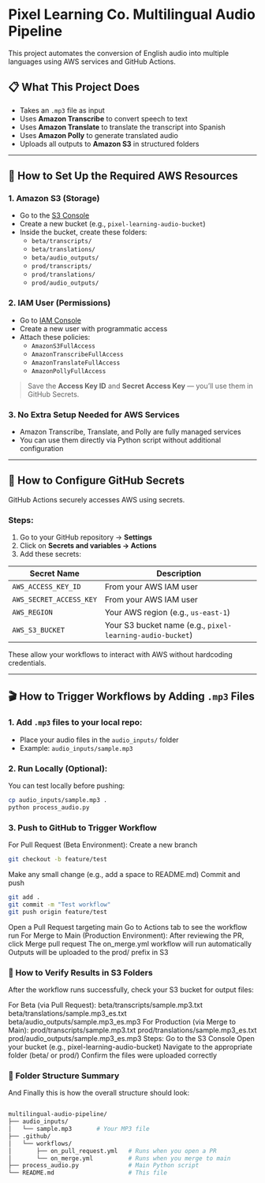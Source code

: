 # Pixel Learning Co. Multilingual Audio Pipeline

This project automates the conversion of English audio into multiple languages using AWS services and GitHub Actions.

## 📋 What This Project Does

- Takes an `.mp3` file as input
- Uses **Amazon Transcribe** to convert speech to text
- Uses **Amazon Translate** to translate the transcript into Spanish
- Uses **Amazon Polly** to generate translated audio
- Uploads all outputs to **Amazon S3** in structured folders

---

## 🔧 How to Set Up the Required AWS Resources

### 1. Amazon S3 (Storage)
- Go to the [S3 Console](https://s3.console.aws.amazon.com/) 
- Create a new bucket (e.g., `pixel-learning-audio-bucket`)
- Inside the bucket, create these folders:
  - `beta/transcripts/`
  - `beta/translations/`
  - `beta/audio_outputs/`
  - `prod/transcripts/`
  - `prod/translations/`
  - `prod/audio_outputs/`

### 2. IAM User (Permissions)
- Go to [IAM Console](https://console.aws.amazon.com/iam/) 
- Create a new user with programmatic access
- Attach these policies:
  - `AmazonS3FullAccess`
  - `AmazonTranscribeFullAccess`
  - `AmazonTranslateFullAccess`
  - `AmazonPollyFullAccess`

> Save the **Access Key ID** and **Secret Access Key** — you’ll use them in GitHub Secrets.

### 3. No Extra Setup Needed for AWS Services
- Amazon Transcribe, Translate, and Polly are fully managed services
- You can use them directly via Python script without additional configuration

---

## 🧾 How to Configure GitHub Secrets

GitHub Actions securely accesses AWS using secrets.

### Steps:
1. Go to your GitHub repository → **Settings**
2. Click on **Secrets and variables → Actions**
3. Add these secrets:

| Secret Name | Description |
|-------------|-------------|
| `AWS_ACCESS_KEY_ID` | From your AWS IAM user |
| `AWS_SECRET_ACCESS_KEY` | From your AWS IAM user |
| `AWS_REGION` | Your AWS region (e.g., `us-east-1`) |
| `AWS_S3_BUCKET` | Your S3 bucket name (e.g., `pixel-learning-audio-bucket`)

These allow your workflows to interact with AWS without hardcoding credentials.

---

## 🎬 How to Trigger Workflows by Adding `.mp3` Files

### 1. Add `.mp3` files to your local repo:
- Place your audio files in the `audio_inputs/` folder
- Example: `audio_inputs/sample.mp3`

### 2. Run Locally (Optional):
You can test locally before pushing:
```bash
cp audio_inputs/sample.mp3 .
python process_audio.py

```

### 3. Push to GitHub to Trigger Workflow
For Pull Request (Beta Environment):
Create a new branch

``` bash
git checkout -b feature/test
```
Make any small change (e.g., add a space to README.md)
Commit and push

```bash
git add .
git commit -m "Test workflow"
git push origin feature/test

```
Open a Pull Request targeting main
Go to Actions tab to see the workflow run
For Merge to Main (Production Environment):
After reviewing the PR, click Merge pull request
The on_merge.yml workflow will run automatically
Outputs will be uploaded to the prod/ prefix in S3



### 📁 How to Verify Results in S3 Folders
After the workflow runs successfully, check your S3 bucket for output files:

For Beta (via Pull Request):
beta/transcripts/sample.mp3.txt
beta/translations/sample.mp3_es.txt
beta/audio_outputs/sample.mp3_es.mp3
For Production (via Merge to Main):
prod/transcripts/sample.mp3.txt
prod/translations/sample.mp3_es.txt
prod/audio_outputs/sample.mp3_es.mp3
Steps:
Go to the S3 Console
Open your bucket (e.g., pixel-learning-audio-bucket)
Navigate to the appropriate folder (beta/ or prod/)
Confirm the files were uploaded correctly


### 📁 Folder Structure Summary
 And Finally this is how the overall structure should look:

``` bash

multilingual-audio-pipeline/
├── audio_inputs/
│   └── sample.mp3       # Your MP3 file
├── .github/
│   └── workflows/
│       ├── on_pull_request.yml   # Runs when you open a PR
│       └── on_merge.yml          # Runs when you merge to main
├── process_audio.py              # Main Python script
└── README.md                     # This file

```
